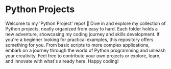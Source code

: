 # Python Projects
Welcome to my 'Python Project' repo! 🐍 Dive in and explore my collection of Python projects, neatly organized from easy to hard. Each folder holds a new adventure, showcasing my coding journey and skills development.
If you're a beginner looking for practical examples, this repository offers something for you. From basic scripts to more complex applications, embark on a journey through the world of Python programming and unleash your creativity. Feel free to contribute your own projects or explore, learn, and innovate with what's already here. Happy coding!
